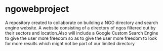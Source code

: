 # ngowebproject

A repository created to collaborate on building a NGO directory and search engine website. A website consisting of a directory of ngos filtered out by their sectors and location.Also will include a Google Custom Search Engine to give the user more freedom so as to give the user more freedom to look for more results which might not be part of our limited directory
